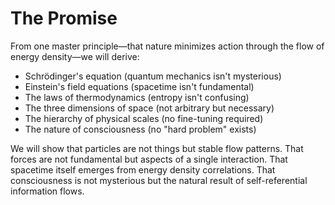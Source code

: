 # The Promise

From one master principle—that nature minimizes action through the flow of energy density—we will derive:

* Schrödinger's equation (quantum mechanics isn't mysterious)
* Einstein's field equations (spacetime isn't fundamental)
* The laws of thermodynamics (entropy isn't confusing)
* The three dimensions of space (not arbitrary but necessary)
* The hierarchy of physical scales (no fine-tuning required)
* The nature of consciousness (no "hard problem" exists)

We will show that particles are not things but stable flow patterns. That forces are not fundamental but aspects of a single interaction. That spacetime itself emerges from energy density correlations. That consciousness is not mysterious but the natural result of self-referential information flows.
